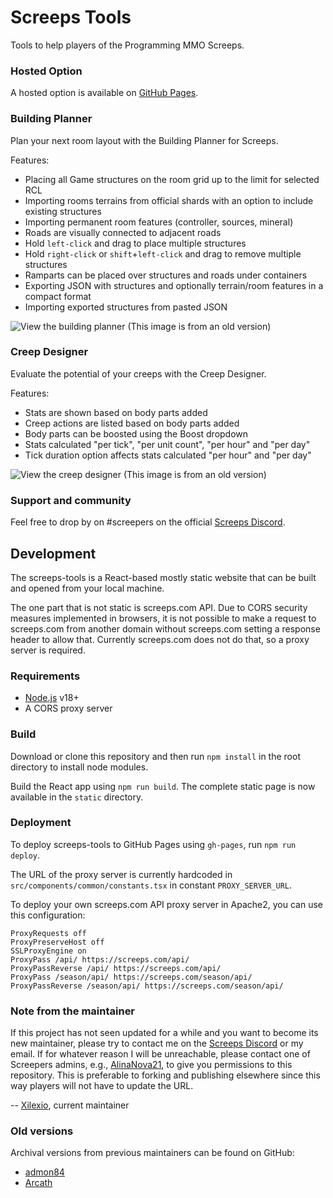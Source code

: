 # Screeps Tools

Tools to help players of the Programming MMO Screeps.

### Hosted Option

A hosted option is available on
[GitHub Pages](https://screepers.github.io/screeps-tools).

### Building Planner

Plan your next room layout with the Building Planner for Screeps.

Features:
* Placing all Game structures on the room grid up to the limit for selected RCL
* Importing rooms terrains from official shards with an option to include existing structures
* Importing permanent room features (controller, sources, mineral)
* Roads are visually connected to adjacent roads
* Hold `left-click` and drag to place multiple structures
* Hold `right-click` or `shift`+`left-click` and drag to remove multiple structures
* Ramparts can be placed over structures and roads under containers
* Exporting JSON with structures and optionally terrain/room features in a compact format
* Importing exported structures from pasted JSON

![View the building planner](https://user-images.githubusercontent.com/10291543/95763564-6a0a6700-0c6c-11eb-9eb8-7325b98a4437.png)
(This image is from an old version)

### Creep Designer

Evaluate the potential of your creeps with the Creep Designer.

Features:
* Stats are shown based on body parts added
* Creep actions are listed based on body parts added
* Body parts can be boosted using the Boost dropdown
* Stats calculated "per tick", "per unit count", "per hour" and "per day"
* Tick duration option affects stats calculated "per hour" and "per day"

![View the creep designer](https://user-images.githubusercontent.com/10291543/95763598-78f11980-0c6c-11eb-9303-362c962876e4.png)
(This image is from an old version)

### Support and community

Feel free to drop by on #screepers on the official
[Screeps Discord](https://discord.gg/screeps). 

## Development

The screeps-tools is a React-based mostly static website that can be built
and opened from your local machine.

The one part that is not static is screeps.com API.
Due to CORS security measures implemented in browsers, it is not possible to
make a request to screeps.com from another domain without screeps.com
setting a response header to allow that. Currently screeps.com does not do
that, so a proxy server is required.

### Requirements

* [Node.js](https://nodejs.org/en/) v18+
* A CORS proxy server

### Build

Download or clone this repository and then run `npm install` in the root
directory to install node modules.

Build the React app using `npm run build`.
The complete static page is now available in the `static` directory.

### Deployment

To deploy screeps-tools to GitHub Pages using `gh-pages`, run `npm run deploy`.

The URL of the proxy server is currently hardcoded in
`src/components/common/constants.tsx` in constant `PROXY_SERVER_URL`.

To deploy your own screeps.com API proxy server in Apache2, you can use
this configuration:
```
ProxyRequests off
ProxyPreserveHost off
SSLProxyEngine on
ProxyPass /api/ https://screeps.com/api/
ProxyPassReverse /api/ https://screeps.com/api/
ProxyPass /season/api/ https://screeps.com/season/api/
ProxyPassReverse /season/api/ https://screeps.com/season/api/
```

### Note from the maintainer

If this project has not seen updated for a while and you want to become its
new maintainer, please try to contact me on the
[Screeps Discord](https://discord.gg/screeps) or my email.
If for whatever reason I will be unreachable, please contact one of
Screepers admins, e.g., [AlinaNova21](https://github.com/AlinaNova21),
to give you permissions to this repository.
This is preferable to forking and publishing elsewhere
since this way players will not have to update the URL.

-- [Xilexio](https://github.com/xilexio), current maintainer

### Old versions

Archival versions from previous maintainers can be found on GitHub:
* [admon84](https://github.com/admon84/screeps-tools)
* [Arcath](https://github.com/Arcath/screeps-tools)